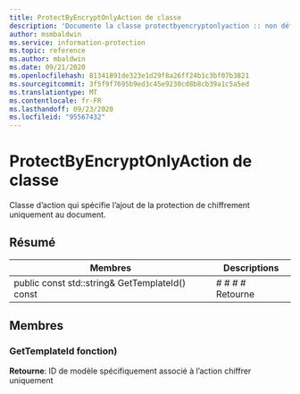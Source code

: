 ```yaml
---
title: ProtectByEncryptOnlyAction de classe
description: 'Documente la classe protectbyencryptonlyaction :: non définie du kit de développement logiciel (SDK) Microsoft Information Protection (MIP).'
author: msmbaldwin
ms.service: information-protection
ms.topic: reference
ms.author: mbaldwin
ms.date: 09/21/2020
ms.openlocfilehash: 81341891de323e1d29f8a26ff24b1c3bf07b3821
ms.sourcegitcommit: 3f5f9f7695b9ed3c45e9230cd8b8cb39a1c5a5ed
ms.translationtype: MT
ms.contentlocale: fr-FR
ms.lasthandoff: 09/23/2020
ms.locfileid: "95567432"
---
```

# <a name="class-protectbyencryptonlyaction"></a>ProtectByEncryptOnlyAction de classe 
Classe d’action qui spécifie l’ajout de la protection de chiffrement uniquement au document.
  
## <a name="summary"></a>Résumé
 Membres                        | Descriptions                                
--------------------------------|---------------------------------------------
public const std::string& GetTemplateId() const  |  # # # # Retourne
  
## <a name="members"></a>Membres
  
### <a name="gettemplateid-function"></a>GetTemplateId fonction)

  
**Retourne**: ID de modèle spécifiquement associé à l’action chiffrer uniquement